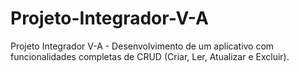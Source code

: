 # Projeto-Integrador-V-A
Projeto Integrador V-A - Desenvolvimento de um aplicativo com funcionalidades completas de CRUD (Criar, Ler, Atualizar e Excluir).
